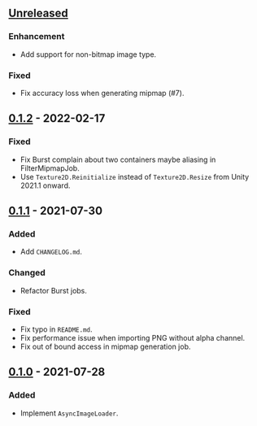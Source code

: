 ## [Unreleased]
### Enhancement
- Add support for non-bitmap image type.

### Fixed
- Fix accuracy loss when generating mipmap (#7).

## [0.1.2] - 2022-02-17
### Fixed
- Fix Burst complain about two containers maybe aliasing in FilterMipmapJob.
- Use `Texture2D.Reinitialize` instead of `Texture2D.Resize` from Unity 2021.1 onward.

## [0.1.1] - 2021-07-30
### Added
- Add `CHANGELOG.md`.

### Changed
- Refactor Burst jobs.

### Fixed
- Fix typo in `README.md`.
- Fix performance issue when importing PNG without alpha channel.
- Fix out of bound access in mipmap generation job.

## [0.1.0] - 2021-07-28
### Added
- Implement `AsyncImageLoader`.

[Unreleased]: https://github.com/Looooong/UnityAsyncImageLoader/compare/v0.1.2...HEAD
[0.1.2]: https://github.com/Looooong/UnityAsyncImageLoader/releases/tag/v0.1.2
[0.1.1]: https://github.com/Looooong/UnityAsyncImageLoader/releases/tag/v0.1.1
[0.1.0]: https://github.com/Looooong/UnityAsyncImageLoader/releases/tag/v0.1.0

